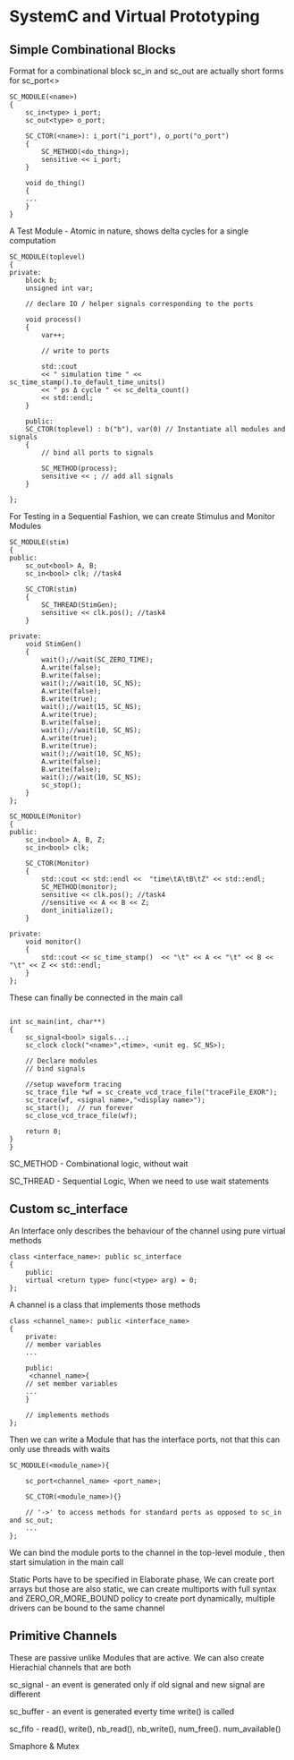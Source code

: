 # SystemC and Virtual Prototyping
## Simple Combinational Blocks
Format for a combinational block
sc_in and sc_out are actually short forms for sc_port<>
```
SC_MODULE(<name>)
{
    sc_in<type> i_port;
    sc_out<type> o_port;

    SC_CTOR(<name>): i_port("i_port"), o_port("o_port")
    {
        SC_METHOD(<do_thing>);
        sensitive << i_port;
    }

    void do_thing()
    {
    ...
    }
}
```
A Test Module - Atomic in nature, shows delta cycles for a single computation
```
SC_MODULE(toplevel)
{
private:
    block b;
    unsigned int var;

    // declare IO / helper signals corresponding to the ports

    void process()
    {
        var++;

        // write to ports

        std::cout
        << " simulation time " << sc_time_stamp().to_default_time_units()
        << " ps Δ cycle " << sc_delta_count()
        << std::endl;
    }

    public:
    SC_CTOR(toplevel) : b("b"), var(0) // Instantiate all modules and signals
    {
        // bind all ports to signals

        SC_METHOD(process);
        sensitive << ; // add all signals 
    }

};
```
For Testing in a Sequential Fashion, we can create Stimulus and Monitor Modules
```
SC_MODULE(stim)
{
public:
    sc_out<bool> A, B;
    sc_in<bool> clk; //task4

    SC_CTOR(stim)
    {
        SC_THREAD(StimGen);
        sensitive << clk.pos(); //task4
    }

private:
    void StimGen()
    {
        wait();//wait(SC_ZERO_TIME);
        A.write(false);
        B.write(false);
        wait();//wait(10, SC_NS);
        A.write(false);
        B.write(true);
        wait();//wait(15, SC_NS);
        A.write(true);
        B.write(false);
        wait();//wait(10, SC_NS);
        A.write(true);
        B.write(true);
        wait();//wait(10, SC_NS);
        A.write(false);
        B.write(false);
        wait();//wait(10, SC_NS);
        sc_stop();
    }
};

SC_MODULE(Monitor)
{
public:
    sc_in<bool> A, B, Z;
    sc_in<bool> clk; 

    SC_CTOR(Monitor)
    {
        std::cout << std::endl <<  "time\tA\tB\tZ" << std::endl;
        SC_METHOD(monitor);
        sensitive << clk.pos(); //task4
        //sensitive << A << B << Z;
        dont_initialize();
    }

private:
    void monitor()
    {
        std::cout << sc_time_stamp()  << "\t" << A << "\t" << B << "\t" << Z << std::endl;
    }
};
```
These can finally be connected in the main call
```

int sc_main(int, char**)
{
    sc_signal<bool> sigals...;
    sc_clock clock("<name>",<time>, <unit eg. SC_NS>); 

    // Declare modules
    // bind signals

    //setup waveform tracing 
    sc_trace_file *wf = sc_create_vcd_trace_file("traceFile_EXOR");
    sc_trace(wf, <signal name>,"<display name>");
    sc_start();  // run forever
    sc_close_vcd_trace_file(wf); 

    return 0;
}
}
```
SC_METHOD - Combinational logic, without wait

SC_THREAD - Sequential Logic, When we need to use wait statements

## Custom sc_interface
An Interface only describes the behaviour of the channel using pure virtual methods
```
class <interface_name>: public sc_interface
{
    public:
    virtual <return type> func(<type> arg) = 0;
};
```
A channel is a class that implements those methods
```
class <channel_name>: public <interface_name>
{
    private:
    // member variables
    ...

    public:
     <channel_name>{
    // set member variables
    ...
    }

    // implements methods
};
```
Then we can write a Module that has the interface ports, not that this can only use threads with waits
```
SC_MODULE(<module_name>){

    sc_port<channel_name> <port_name>;

    SC_CTOR(<module_name>){}

    // '->' to access methods for standard ports as opposed to sc_in and sc_out;
    ...
};
```
We can bind the module ports to the channel in the top-level module , then start simulation in the main call

Static Ports have to be specified in Elaborate phase, We can create port arrays but those are also static, we can create multiports with full syntax and ZERO_OR_MORE_BOUND policy to create port dynamically, multiple drivers can be bound to the same channel

## Primitive Channels
These are passive unlike Modules that are active. We can also create Hierachial channels that are both

sc_signal - an event is generated only if old signal and new signal are different

sc_buffer - an event is generated everty time write() is called

sc_fifo - read(), write(), nb_read(), nb_write(), num_free(). num_available()

Smaphore & Mutex

